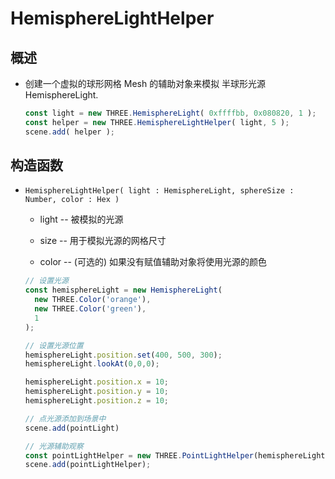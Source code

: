 # HemisphereLightHelper

## 概述

+ 创建一个虚拟的球形网格 Mesh 的辅助对象来模拟 半球形光源 HemisphereLight.

  ```js
  const light = new THREE.HemisphereLight( 0xffffbb, 0x080820, 1 );
  const helper = new THREE.HemisphereLightHelper( light, 5 );
  scene.add( helper );
  ```

## 构造函数

+ `HemisphereLightHelper( light : HemisphereLight, sphereSize : Number, color : Hex )`

  + light -- 被模拟的光源

  + size -- 用于模拟光源的网格尺寸

  + color -- (可选的) 如果没有赋值辅助对象将使用光源的颜色

  ```js
  // 设置光源
  const hemisphereLight = new HemisphereLight(
    new THREE.Color('orange'),
    new THREE.Color('green'),
    1
  );

  // 设置光源位置
  hemisphereLight.position.set(400, 500, 300);
  hemisphereLight.lookAt(0,0,0);

  hemisphereLight.position.x = 10;
  hemisphereLight.position.y = 10;
  hemisphereLight.position.z = 10;

  // 点光源添加到场景中
  scene.add(pointLight)

  // 光源辅助观察
  const pointLightHelper = new THREE.PointLightHelper(hemisphereLight, 10);
  scene.add(pointLightHelper);
  ```

